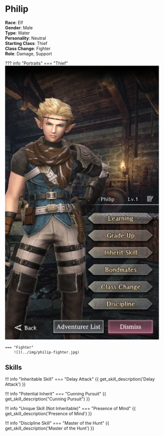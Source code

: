 # Philip

**Race**: Elf  
**Gender**: Male  
**Type**: Water  
**Personality**: Neutral  
**Starting Class**: Thief  
**Class Change**: Fighter  
**Role**: Damage, Support

??? info "Portraits"
    === "Thief"
        ![](../img/philip-thief.jpg)

    === "Fighter"
        ![](../img/philip-fighter.jpg)

## Skills

!!! info "Inheritable Skill"
    === "Delay Attack"
        {{ get_skill_description('Delay Attack') }}

!!! info "Potential Inherit"
    === "Cunning Pursuit"
        {{ get_skill_description("Cunning Pursuit") }}

!!! info "Unique Skill (Not Inheritable)"
    === "Presence of Mind"
        {{ get_skill_description('Presence of Mind') }}

!!! info "Discipline Skill"
    === "Master of the Hunt"
        {{ get_skill_description('Master of the Hunt') }}
